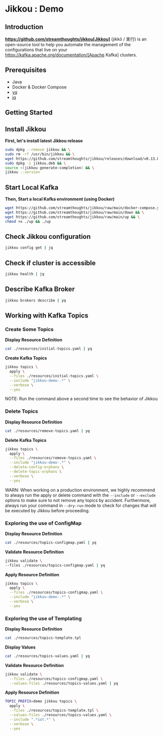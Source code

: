 #  Jikkou : Demo

## Introduction

**https://github.com/streamthoughts/jikkou[Jikkou]** (jikkō / 実行) is an open-source tool to help you automate the
management of the configurations that live on your https://kafka.apache.org/documentation/[Apache Kafka] clusters.

## Prerequisites

* Java
* Docker & Docker Compose
* [yq](https://github.com/mikefarah/yq)
* [jq](https://stedolan.github.io/jq/)

## Getting Started

## Install Jikkou

**First, let's install latest Jikkou release**

```bash
sudo dpkg --remove jikkou && \
sudo rm -rf /usr/bin/jikkou && \
wget https://github.com/streamthoughts/jikkou/releases/download/v0.13.0/jikkou.deb && \
sudo dpkg -i jikkou.deb && \
source <(jikkou generate-completion) && \
jikkou --version
```

## Start Local Kafka 

**Then, Start a local Kafka environment (using Docker)**

```bash
wget https://github.com/streamthoughts/jikkou/raw/main/docker-compose.yml && \
wget https://github.com/streamthoughts/jikkou/raw/main/down && \
wget https://github.com/streamthoughts/jikkou/raw/main/up && \
chmod +x ./up && ./up
```

## Check Jikkou configuration

```bash
jikkou config get | jq
```

## Check if cluster is accessible

```bash
jikkou health | jq
```

## Describe Kafka Broker

```bash
jikkou brokers describe | yq
```

## Working with Kafka Topics 

### Create Some Topics

**Display Resource Definition**

```bash
cat ./resources/initial-topics.yaml | yq
```

**Create Kafka Topics**

```bash
jikkou topics \
  apply \
  --files ./resources/initial-topics.yaml \
  --include "jikkou-demo-.*" \
  --verbose \
  --yes
```

NOTE: Run the command above a second time to see the behavior of Jikkou

### Delete Topics

**Display Resource Definition**

```bash
cat ./resources/remove-topics.yaml | yq
```

**Delete Kafka Topics**

```bash
jikkou topics \
  apply \
  --files ./resources/remove-topics.yaml \
  --include "jikkou-demo-.*" \
  --delete-config-orphans \
  --delete-topic-orphans \
  --verbose \
  --yes
```

WARN: When working on a production environment, we highly recommend to always run the apply or delete command with the `--include` or `--exclude` options to make sure to not remove any topics by accident. Furthermore, always run your command in `--dry-run` mode to check for changes that will be executed by Jikkou before proceeding.

### Exploring the use of ConfigMap

**Display Resource Definition**

```bash
cat ./resources/topics-configmap.yaml | yq
```

**Validate Resource Definition**

```bash
jikkou validate \
--files ./resources/topics-configmap.yaml | yq
```

**Apply Resource Definition**
```bash
jikkou topics \
  apply \
  --files ./resources/topics-configmap.yaml \
  --include "jikkou-demo-.*" \
  --verbose \
  --yes
```

### Exploring the use of Templating

**Display Resource Definition**
```bash
cat ./resources/topics-template.tpl
```

**Display Values**
```bash
cat ./resources/topics-values.yaml | yq
```

**Validate Resource Definition**
```bash
jikkou validate \
  --files ./resources/topics-configmap.yaml \
  --values-files ./resources/topics-values.yaml | yq
```

**Apply Resource Definition**
```bash
TOPIC_PREFIX=demo jikkou topics \
  apply \
  --files ./resources/topics-template.tpl \
  --values-files ./resources/topics-values.yaml \
  --include ".*iot.*" \
  --verbose \
  --yes
```